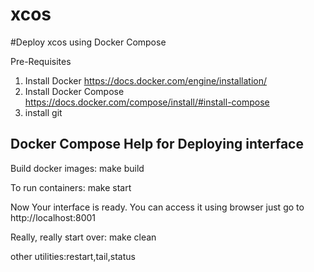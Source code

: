 # xcos
#Deploy xcos using Docker Compose

Pre-Requisites
1. Install Docker https://docs.docker.com/engine/installation/
2. Install Docker Compose https://docs.docker.com/compose/install/#install-compose
3. install git


Docker Compose Help for Deploying interface
-----------------------


Build docker images:
    make build

To run containers:
    make start

Now Your interface is ready. You can access it using browser just go to http://localhost:8001

Really, really start over:
    make clean

other utilities:restart,tail,status 
